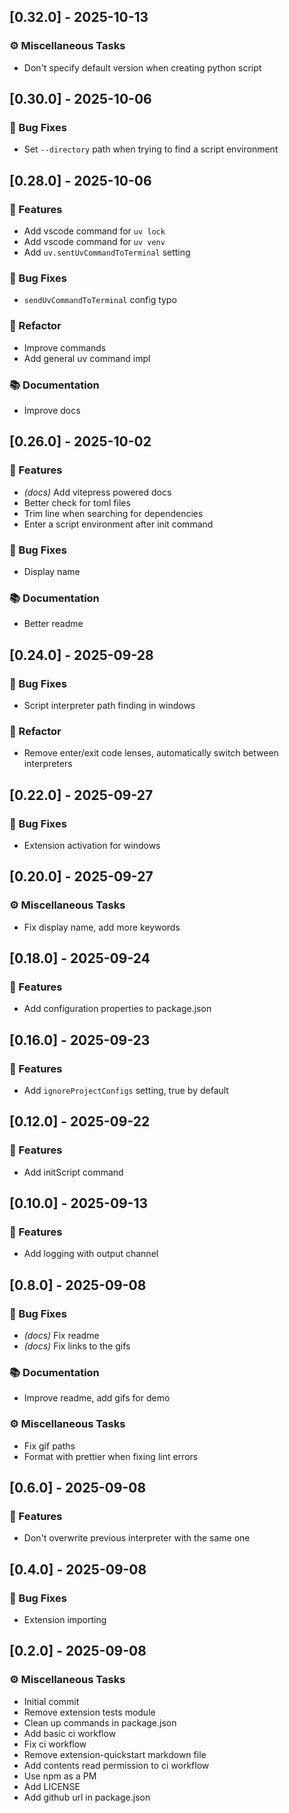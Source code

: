 ## [0.32.0] - 2025-10-13

### ⚙️ Miscellaneous Tasks

- Don't specify default version when creating python script
## [0.30.0] - 2025-10-06

### 🐛 Bug Fixes

- Set `--directory` path when trying to find a script environment
## [0.28.0] - 2025-10-06

### 🚀 Features

- Add vscode command for `uv lock`
- Add vscode command for `uv venv`
- Add `uv.sentUvCommandToTerminal` setting

### 🐛 Bug Fixes

- `sendUvCommandToTerminal` config typo

### 🚜 Refactor

- Improve commands
- Add general uv command impl

### 📚 Documentation

- Improve docs
## [0.26.0] - 2025-10-02

### 🚀 Features

- *(docs)* Add vitepress powered docs
- Better check for toml files
- Trim line when searching for dependencies
- Enter a script environment after init command

### 🐛 Bug Fixes

- Display name

### 📚 Documentation

- Better readme
## [0.24.0] - 2025-09-28

### 🐛 Bug Fixes

- Script interpreter path finding in windows

### 🚜 Refactor

- Remove enter/exit code lenses, automatically switch between interpreters
## [0.22.0] - 2025-09-27

### 🐛 Bug Fixes

- Extension activation for windows
## [0.20.0] - 2025-09-27

### ⚙️ Miscellaneous Tasks

- Fix display name, add more keywords
## [0.18.0] - 2025-09-24

### 🚀 Features

- Add configuration properties to package.json
## [0.16.0] - 2025-09-23

### 🚀 Features

- Add `ignoreProjectConfigs` setting, true by default
## [0.12.0] - 2025-09-22

### 🚀 Features

- Add initScript command
## [0.10.0] - 2025-09-13

### 🚀 Features

- Add logging with output channel
## [0.8.0] - 2025-09-08

### 🐛 Bug Fixes

- *(docs)* Fix readme
- *(docs)* Fix links to the gifs

### 📚 Documentation

- Improve readme, add gifs for demo

### ⚙️ Miscellaneous Tasks

- Fix gif paths
- Format with prettier when fixing lint errors
## [0.6.0] - 2025-09-08

### 🚀 Features

- Don't overwrite previous interpreter with the same one
## [0.4.0] - 2025-09-08

### 🐛 Bug Fixes

- Extension importing
## [0.2.0] - 2025-09-08

### ⚙️ Miscellaneous Tasks

- Initial commit
- Remove extension tests module
- Clean up commands in package.json
- Add basic ci workflow
- Fix ci workflow
- Remove extension-quickstart markdown file
- Add contents read permission to ci workflow
- Use npm as a PM
- Add LICENSE
- Add github url in package.json
